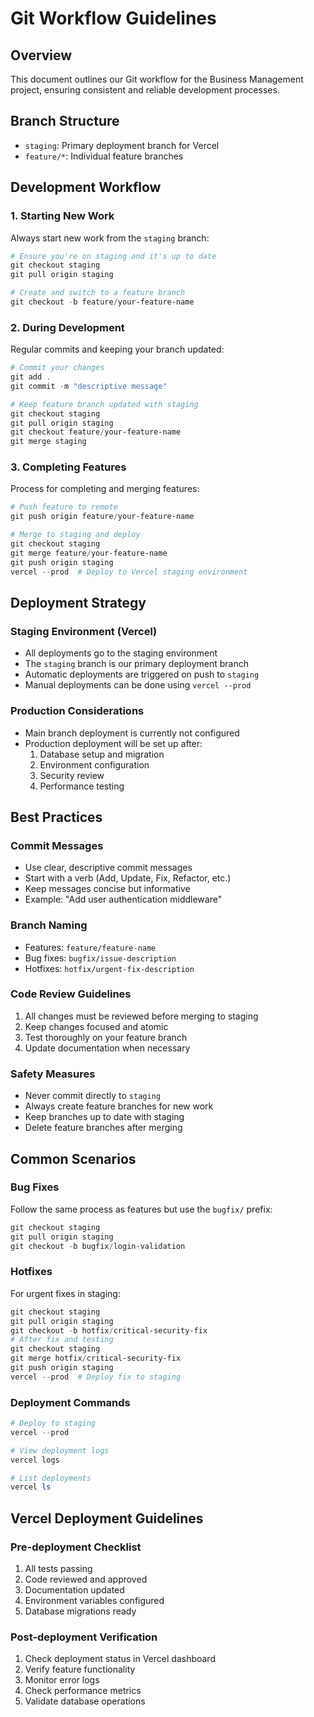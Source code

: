 # Git Workflow Guidelines

## Overview
This document outlines our Git workflow for the Business Management project, ensuring consistent and reliable development processes.

## Branch Structure
- `staging`: Primary deployment branch for Vercel
- `feature/*`: Individual feature branches

## Development Workflow

### 1. Starting New Work
Always start new work from the `staging` branch:
```powershell
# Ensure you're on staging and it's up to date
git checkout staging
git pull origin staging

# Create and switch to a feature branch
git checkout -b feature/your-feature-name
```

### 2. During Development
Regular commits and keeping your branch updated:
```powershell
# Commit your changes
git add .
git commit -m "descriptive message"

# Keep feature branch updated with staging
git checkout staging
git pull origin staging
git checkout feature/your-feature-name
git merge staging
```

### 3. Completing Features
Process for completing and merging features:
```powershell
# Push feature to remote
git push origin feature/your-feature-name

# Merge to staging and deploy
git checkout staging
git merge feature/your-feature-name
git push origin staging
vercel --prod  # Deploy to Vercel staging environment
```

## Deployment Strategy

### Staging Environment (Vercel)
- All deployments go to the staging environment
- The `staging` branch is our primary deployment branch
- Automatic deployments are triggered on push to `staging`
- Manual deployments can be done using `vercel --prod`

### Production Considerations
- Main branch deployment is currently not configured
- Production deployment will be set up after:
  1. Database setup and migration
  2. Environment configuration
  3. Security review
  4. Performance testing

## Best Practices

### Commit Messages
- Use clear, descriptive commit messages
- Start with a verb (Add, Update, Fix, Refactor, etc.)
- Keep messages concise but informative
- Example: "Add user authentication middleware"

### Branch Naming
- Features: `feature/feature-name`
- Bug fixes: `bugfix/issue-description`
- Hotfixes: `hotfix/urgent-fix-description`

### Code Review Guidelines
1. All changes must be reviewed before merging to staging
2. Keep changes focused and atomic
3. Test thoroughly on your feature branch
4. Update documentation when necessary

### Safety Measures
- Never commit directly to `staging`
- Always create feature branches for new work
- Keep branches up to date with staging
- Delete feature branches after merging

## Common Scenarios

### Bug Fixes
Follow the same process as features but use the `bugfix/` prefix:
```powershell
git checkout staging
git pull origin staging
git checkout -b bugfix/login-validation
```

### Hotfixes
For urgent fixes in staging:
```powershell
git checkout staging
git pull origin staging
git checkout -b hotfix/critical-security-fix
# After fix and testing
git checkout staging
git merge hotfix/critical-security-fix
git push origin staging
vercel --prod  # Deploy fix to staging
```

### Deployment Commands
```powershell
# Deploy to staging
vercel --prod

# View deployment logs
vercel logs

# List deployments
vercel ls
```

## Vercel Deployment Guidelines

### Pre-deployment Checklist
1. All tests passing
2. Code reviewed and approved
3. Documentation updated
4. Environment variables configured
5. Database migrations ready

### Post-deployment Verification
1. Check deployment status in Vercel dashboard
2. Verify feature functionality
3. Monitor error logs
4. Check performance metrics
5. Validate database operations
